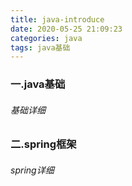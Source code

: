 ```yaml
---
title: java-introduce
date: 2020-05-25 21:09:23
categories: java
tags: java基础
---
```

### 一.java基础
###### 基础详细
### 二.spring框架
###### spring详细